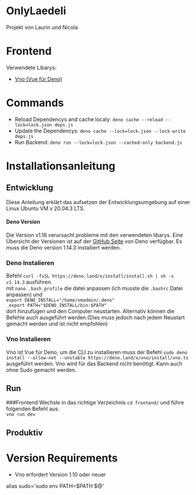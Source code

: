 # OnlyLaedeli

Projekt von Laurin und Nicola

# Frontend
Verwendete Libarys:
* [Vno (Vue für Deno) ](https://deno.land/x/vno@1.5.1)

# Commands
* Reload Dependencys and cache localy: `deno cache --reload --lock=lock.json deps.js`
* Update the Dependencys: `deno cache --lock=lock.json --lock-write deps.js`
* Run Backend: `deno run --lock=lock.json --cached-only backend.js`

# Installationsanleitung
## Entwicklung
Diese Anleitung erklärt das aufsetzen der Entwicklungsumgebung auf einer Linux Ubuntu VM v 20.04.3 LTS. 


#### Deno Version
Die Version v1.16 verursacht probleme mit den verwendeten libarys. Eine Übersicht der Versionen ist auf der [GitHub Seite](https://github.com/denoland/deno/releases) von Deno verfügbar.
Es muss die Deno version 1.14.3 installiert werden.
### Deno Instalieren
Befehl `curl -fsSL https://deno.land/x/install/install.sh | sh -s v1.14.3` ausführen.</br>
mit `nano .bash_profile` die datei anpassen (ich musste die `.bashrc` Datei anpassen) und </br>
`export DENO_INSTALL="/home/vmadmin/.deno"`</br>`
export PATH="$DENO_INSTALL/bin:$PATH"`</br>
dort hinzufügen und den Computer neustarten. Alternativ können die Befehle auch ausgeführt werden.(Dies muss jedoch nach jedem Neustart gemacht werden und ist nicht empfohlen)


### Vno Instalieren
Vno ist Vue für Deno, um die CLI zu installieren muss der Befehl 
`sudo deno install --allow-net --unstable https://deno.land/x/vno/install/vno.ts`
ausgeführt werden. Vno wird für das Backend nicht benötigt. Kann auch ohne Sudo gemacht werden.


## Run
###Frontend
Wechsle in das richtige Verzeichnis `cd frontend/`
und führe folgenden Befehl aus:</br>
`vno run dev`


## Produktiv


# Version Requirements
* Vno erfordert Version 1.10 oder neuer


alias sudo='sudo env PATH=$PATH $@'